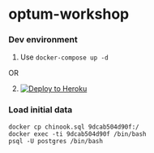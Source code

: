 # optum-workshop

### Dev environment

1. Use `docker-compose up -d`

OR

2. [![Deploy to
Heroku](https://www.herokucdn.com/deploy/button.svg)](https://heroku.com/deploy?template=https://github.com/tirumaraiselvan/3factor-workshop-heroku)

### Load initial data

```
docker cp chinook.sql 9dcab504d90f:/
docker exec -ti 9dcab504d90f /bin/bash
psql -U postgres /bin/bash
```
